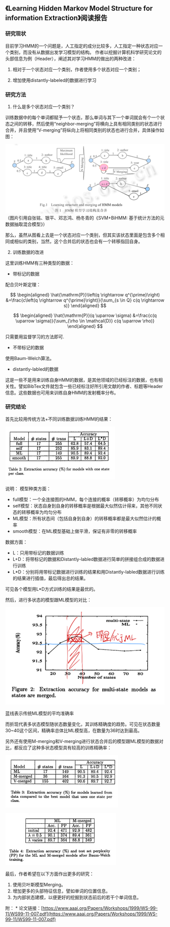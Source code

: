 ## 《Learning Hidden Markov Model Structure for information Extraction》阅读报告

### 研究现状

目前学习HMM的一个问题是，人工指定的成分比较多，人工指定一种状态对应一个类别，而没有从数据出发学习模型的结构。
作者以挖掘计算机科学研究论文的头部信息为例（Header），阐述其对学习HMM的做出的两种改进：

1. 相对于一个状态对应一个类别，作者使用多个状态对应一个类别；

2. 增加使用distantly-labeled的数据进行学习

### 研究方法

1. 什么是多个状态对应一个类别？

训练数据中的每个单词都赋予一个状态，那么单词与其下一个单词就会有个一个状态之间的转移，然后使用“neighbor-merging”将横向上具有相同类别的状态进行合并，并且使用“V-merging”将纵向上将相同类别的状态也进行合并，具体操作如图：

![](./images/IMG_4CD62CC82C96-1.JPEG)
（图片引用自张铭、银平、邓志鸿、杨冬青的《SVM+BiHMM: 基于统计方法的元数据抽取混合模型》）

那么，虽然从图看上去是一个状态对应一个类别，但其实该状态里面是包含多个相同或相似的类别，当然，这个合并后的状态也会有一个转移指回自身。

2. 训练数据的改进

这里训练HMM有三种类型的数据：

* 带标记的数据

配合贝叶斯定理：

$$
\begin{aligned}
\hat{\mathrm{P}}\left(q \rightarrow q^{\prime}\right) &=\frac{c\left(q \rightarrow q^{\prime}\right)}{\sum_{s \in Q} c(q \rightarrow s)}
\end{aligned}
$$

$$
\begin{aligned}
\hat{\mathrm{P}}(q \uparrow \sigma) &=\frac{c(q \uparrow \sigma)}{\sum_{\rho \in \mathcal{D}} c(q \uparrow \rho)}
\end{aligned}
$$

只需要用监督学习的方法即可.

* 不带标记的数据

使用Baum-Welch算法。

* distantly-labled的数据

这是一些不是用来训练自身HMM的数据，是其他领域的已经标注的数据，也有相关性。譬如BibTex文件就包含一些已经标注好所引用文献的作者、标题等Header信息。这些数据也可用来训练自身HMM的发射概率分布。

### 研究结论

首先比较用传统方法+不同训练数据训练HMM的结果：

![](./images/1636375763239.jpg)

说明：
模型种类方面：
* full模型：一个全连接图的HMM，每个连接的概率（转移概率）为均匀分布
* self模型：状态自身到自身的转移概率是根据最大似然估计得来，其他不同状态的转移概率为均匀分布
* ML模型：所有状态间（包括自身到自身）的转移概率都是最大似然估计的概率
* smooth模型：在ML模型基础上做平滑，保证有非零的转移概率

数据方面：
* L：只用带标记的数据训练
* L+D：将带标记的数据和Distantly-labled数据进行简单的拼接组合成的数据进行训练
* L*D：分别将用带标记数据进行训练的结果和用Distantly-labled数据进行训练的结果进行插值，最后得出总的结果。

可见各个模型用L*D方式训练的结果是最优的。

然后，进行多状态的模型跟ML模型的对比：

![](./images/IMG_742DAF01388B-1.jpeg)

蓝线表示传统ML模型的平均准确率

而折现代表多状态模型随状态数量变化，其训练精确度的趋势。可见在状态数量30~40这个区间，精确率总体比ML模型高，在数量为36时达到最高。


另外还有使用M-merging和V-merging进行状态合并后的模型跟ML模型的数据对比，都反应了这种多状态模型具有较高的训练精确率：

![](./images/1636376860382.jpg)

![](./images/1636376874211.jpg)


最后，作者希望在以下方面作出更多的研究：

1. 使用贝叶斯模型Merging。
2. 增加更多的头部特征信息，譬如单词的位置信息。
3. 为内部状态建模，以便更好的挖掘到状态前后的若干个单词信息。



附：
* 论文链接：[https://www.aaai.org/Papers/Workshops/1999/WS-99-11/WS99-11-007.pdf](https://www.aaai.org/Papers/Workshops/1999/WS-99-11/WS99-11-007.pdf)
